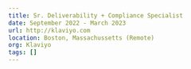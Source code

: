 ```yaml
---
title: Sr. Deliverability + Compliance Specialist
date: September 2022 - March 2023
url: http://klaviyo.com
location: Boston, Massachussetts (Remote)
org: Klaviyo
tags: []
---
```


